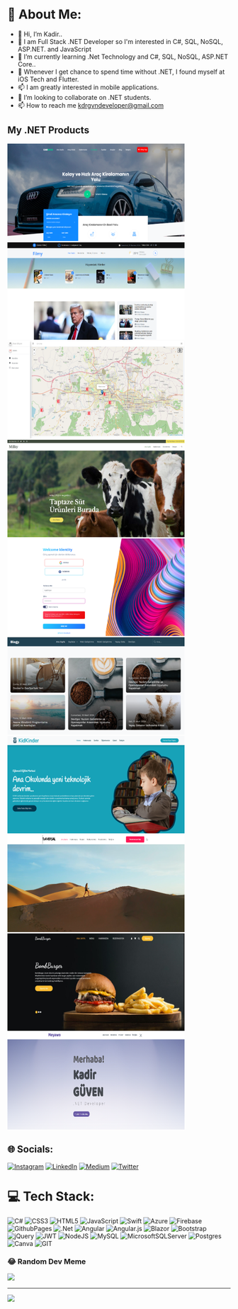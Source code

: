 # 💫 About Me:
- 👋 Hi, I’m Kadir..<br>
- 👀 I am Full Stack .NET Developer so I'm interested in C#, SQL, NoSQL, ASP.NET. and JavaScript <br>
- 🌱 I’m currently learning .Net Technology and C#, SQL, NoSQL, ASP.NET Core..<br>
- 👀 Whenever I get chance to spend time without .NET, I found myself at iOS Tech and Flutter.<br>
- 📫 I am greatly interested in mobile applications.<br>
- 💞️ I’m looking to collaborate on .NET students.<br>
- 📫 How to reach me kdrgvndeveloper@gmail.com<br>

## My .NET Products
<a href="https://github.com/Kadirgvn92/UdemyCarBook"> <img src="carbook.png" height="220px" width="400px" /> </a>
<a href="https://github.com/Kadirgvn92/RapidApiProject"> <img src="filmy.png" height="220px" width="400px" /> </a>
<a href="https://github.com/Kadirgvn92/MoskPharmacy"> <img src="mosk3.png" height="220px" width="400px" /> </a>
<a href="https://github.com/Kadirgvn92/Milky"> <img src="milky.png" height="220px" width="400px" /> </a>
<a href="https://github.com/Kadirgvn92/IdentityMessage"> <img src="7.png" height="220px" width="400px" /> </a>
<a href="https://github.com/Kadirgvn92/Blogy"> <img src="blogy.png" height="220px" width="400px" /> </a>
<a href="https://github.com/Kadirgvn92/KidKinder"> <img src="Ekran görüntüsü 2024-03-14 154744.png" height="220px" width="400px" /> </a> 
<a href="https://github.com/Kadirgvn92/TraversalYoutube"><img src="Ekran görüntüsü 2024-03-15 125509.png" height="220px" width="400px"/> </a>
<a href="https://github.com/Kadirgvn92/UdemySignalRProject"><img src="Ekran görüntüsü 2024-03-15 124830.png" height="220px" width="400px"/> </a>
<a href="https://github.com/Kadirgvn92/MyPortfolio"><img src="Ekran görüntüsü 2024-03-15 125013.png" height="220px" width="400px"/> </a>


## 🌐 Socials:
[![Instagram](https://img.shields.io/badge/Instagram-%23E4405F.svg?logo=Instagram&logoColor=white)](https://instagram.com/https://www.instagram.com/junior_backend_developer/) [![LinkedIn](https://img.shields.io/badge/LinkedIn-%230077B5.svg?logo=linkedin&logoColor=white)](https://www.linkedin.com/in/kadir-g%C3%BCven-53237b286/) [![Medium](https://img.shields.io/badge/Medium-12100E?logo=medium&logoColor=white)](https://medium.com/@Kadirgvn92) [![Twitter](https://img.shields.io/badge/Twitter-%231DA1F2.svg?logo=Twitter&logoColor=white)](https://twitter.com/https://twitter.com/KdrGvnDeveloper) 

# 💻 Tech Stack:
![C#](https://img.shields.io/badge/c%23-%23239120.svg?style=plastic&logo=c-sharp&logoColor=white) ![CSS3](https://img.shields.io/badge/css3-%231572B6.svg?style=plastic&logo=css3&logoColor=white) ![HTML5](https://img.shields.io/badge/html5-%23E34F26.svg?style=plastic&logo=html5&logoColor=white) ![JavaScript](https://img.shields.io/badge/javascript-%23323330.svg?style=plastic&logo=javascript&logoColor=%23F7DF1E) ![Swift](https://img.shields.io/badge/swift-F54A2A?style=plastic&logo=swift&logoColor=white) ![Azure](https://img.shields.io/badge/azure-%230072C6.svg?style=plastic&logo=microsoftazure&logoColor=white) ![Firebase](https://img.shields.io/badge/firebase-%23039BE5.svg?style=plastic&logo=firebase) ![GithubPages](https://img.shields.io/badge/github%20pages-121013?style=plastic&logo=github&logoColor=white) ![.Net](https://img.shields.io/badge/.NET-5C2D91?style=plastic&logo=.net&logoColor=white) ![Angular](https://img.shields.io/badge/angular-%23DD0031.svg?style=plastic&logo=angular&logoColor=white) ![Angular.js](https://img.shields.io/badge/angular.js-%23E23237.svg?style=plastic&logo=angularjs&logoColor=white) ![Blazor](https://img.shields.io/badge/blazor-%235C2D91.svg?style=plastic&logo=blazor&logoColor=white) ![Bootstrap](https://img.shields.io/badge/bootstrap-%238511FA.svg?style=plastic&logo=bootstrap&logoColor=white) ![jQuery](https://img.shields.io/badge/jquery-%230769AD.svg?style=plastic&logo=jquery&logoColor=white) ![JWT](https://img.shields.io/badge/JWT-black?style=plastic&logo=JSON%20web%20tokens) ![NodeJS](https://img.shields.io/badge/node.js-6DA55F?style=plastic&logo=node.js&logoColor=white)  ![MySQL](https://img.shields.io/badge/mysql-%2300000f.svg?style=plastic&logo=mysql&logoColor=white) ![MicrosoftSQLServer](https://img.shields.io/badge/Microsoft%20SQL%20Server-CC2927?style=plastic&logo=microsoft%20sql%20server&logoColor=white) ![Postgres](https://img.shields.io/badge/postgres-%23316192.svg?style=plastic&logo=postgresql&logoColor=white) ![Canva](https://img.shields.io/badge/Canva-%2300C4CC.svg?style=plastic&logo=Canva&logoColor=white) ![GIT](https://img.shields.io/badge/Git-fc6d26?style=plastic&logo=git&logoColor=white)

### 😂 Random Dev Meme
<img src='https://randommeme-five.vercel.app/' style="height: 400px;"/>

---
[![](https://visitcount.itsvg.in/api?id=Kadirgvn92&icon=8&color=1)](https://visitcount.itsvg.in)

<!-- Proudly created with GPRM ( https://gprm.itsvg.in ) -->
